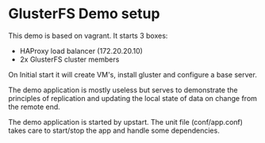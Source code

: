 GlusterFS Demo setup
====================
This demo is based on vagrant. It starts 3 boxes:
 * HAProxy load balancer (172.20.20.10)
 * 2x GlusterFS cluster members

On Initial start it will create VM's, install gluster and configure a base server.

The demo application is mostly useless but serves to demonstrate the principles of replication and updating the local state of data on change from the remote end.

The demo application is started by upstart. The unit file (conf/app.conf) takes care to start/stop the app and handle some dependencies.
